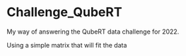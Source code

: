 # Challenge_QubeRT

My way of answering the QubeRT data challenge for 2022.

Using a simple matrix that will fit the data
